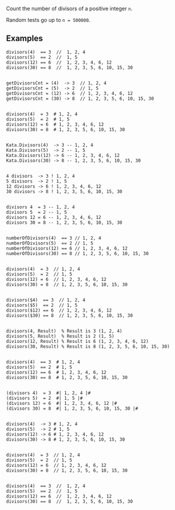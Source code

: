 Count the number of divisors of a positive integer `n`.

Random tests go up to `n = 500000`.

Examples
--------

    divisors(4)  == 3  //  1, 2, 4
    divisors(5)  == 2  //  1, 5
    divisors(12) == 6  //  1, 2, 3, 4, 6, 12
    divisors(30) == 8  //  1, 2, 3, 5, 6, 10, 15, 30
    

    getDivisorsCnt = (4)  -> 3  // 1, 2, 4
    getDivisorsCnt = (5)  -> 2  // 1, 5
    getDivisorsCnt = (12) -> 6  // 1, 2, 3, 4, 6, 12
    getDivisorsCnt = (30) -> 8  // 1, 2, 3, 5, 6, 10, 15, 30
    

    divisors(4)  = 3  # 1, 2, 4
    divisors(5)  = 2  # 1, 5
    divisors(12) = 6  # 1, 2, 3, 4, 6, 12
    divisors(30) = 8  # 1, 2, 3, 5, 6, 10, 15, 30
    

    Kata.Divisors(4)  -> 3 -- 1, 2, 4
    Kata.Divisors(5)  -> 2 -- 1, 5
    Kata.Divisors(12) -> 6 -- 1, 2, 3, 4, 6, 12
    Kata.Divisors(30) -> 8 -- 1, 2, 3, 5, 6, 10, 15, 30
    

    4 divisors  -> 3 ! 1, 2, 4
    5 divisors  -> 2 ! 1, 5
    12 divisors -> 6 ! 1, 2, 3, 4, 6, 12
    30 divisors -> 8 ! 1, 2, 3, 5, 6, 10, 15, 30
    

    divisors 4  = 3 -- 1, 2, 4
    divisors 5  = 2 -- 1, 5
    divisors 12 = 6 -- 1, 2, 3, 4, 6, 12
    divisors 30 = 8 -- 1, 2, 3, 5, 6, 10, 15, 30
    

    numberOfDivisors(4)  == 3 // 1, 2, 4
    numberOfDivisors(5)  == 2 // 1, 5
    numberOfDivisors(12) == 6 // 1, 2, 3, 4, 6, 12
    numberOfDivisors(30) == 8 // 1, 2, 3, 5, 6, 10, 15, 30
    

    divisors(4)  = 3  // 1, 2, 4
    divisors(5)  = 2  // 1, 5
    divisors(12) = 6  // 1, 2, 3, 4, 6, 12
    divisors(30) = 8  // 1, 2, 3, 5, 6, 10, 15, 30
    

    divisors($4)  == 3  // 1, 2, 4
    divisors($5)  == 2  // 1, 5
    divisors($12) == 6  // 1, 2, 3, 4, 6, 12
    divisors($30) == 8  // 1, 2, 3, 5, 6, 10, 15, 30
    

    divisors(4, Result)  % Result is 3 (1, 2, 4)
    divisors(5, Result)  % Result is 2 (1, 5)
    divisors(12, Result) % Result is 6 (1, 2, 3, 4, 6, 12)
    divisors(30, Result) % Result is 8 (1, 2, 3, 5, 6, 10, 15, 30)
    

    divisors(4)  == 3  # 1, 2, 4
    divisors(5)  == 2  # 1, 5
    divisors(12) == 6  # 1, 2, 3, 4, 6, 12
    divisors(30) == 8  # 1, 2, 3, 5, 6, 10, 15, 30
    

    (divisors 4)  = 3  #| 1, 2, 4 |#
    (divisors 5)  = 2  #| 1, 5 |#
    (divisors 12) = 6  #| 1, 2, 3, 4, 6, 12 |#
    (divisors 30) = 8  #| 1, 2, 3, 5, 6, 10, 15, 30 |#
    

    divisors(4)  -> 3 # 1, 2, 4
    divisors(5)  -> 2 # 1, 5
    divisors(12) -> 6 # 1, 2, 3, 4, 6, 12
    divisors(30) -> 8 # 1, 2, 3, 5, 6, 10, 15, 30
    

    divisors(4)  = 3  // 1, 2, 4
    divisors(5)  = 2  // 1, 5
    divisors(12) = 6  // 1, 2, 3, 4, 6, 12
    divisors(30) = 8  // 1, 2, 3, 5, 6, 10, 15, 30
    

    divisors(4)  == 3  //  1, 2, 4
    divisors(5)  == 2  //  1, 5
    divisors(12) == 6  //  1, 2, 3, 4, 6, 12
    divisors(30) == 8  //  1, 2, 3, 5, 6, 10, 15, 30